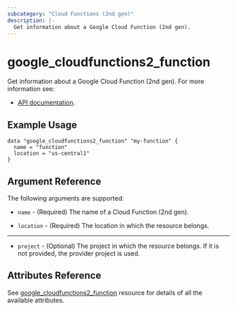 ```yaml
---
subcategory: "Cloud Functions (2nd gen)"
description: |-
  Get information about a Google Cloud Function (2nd gen).
---
```


# google_cloudfunctions2_function

Get information about a Google Cloud Function (2nd gen). For more information see:

* [API documentation](https://cloud.google.com/functions/docs/reference/rest/v2beta/projects.locations.functions).

## Example Usage

```hcl
data "google_cloudfunctions2_function" "my-function" {
  name = "function"
  location = "us-central1"
}
```

## Argument Reference

The following arguments are supported:

* `name` - (Required) The name of a Cloud Function (2nd gen).

* `location` - (Required) The location in which the resource belongs.

- - -

* `project` - (Optional) The project in which the resource belongs. If it
    is not provided, the provider project is used.

## Attributes Reference

See [google_cloudfunctions2_function](https://registry.terraform.io/providers/hashicorp/google/latest/docs/resources/cloudfunctions2_function) resource for details of all the available attributes.
